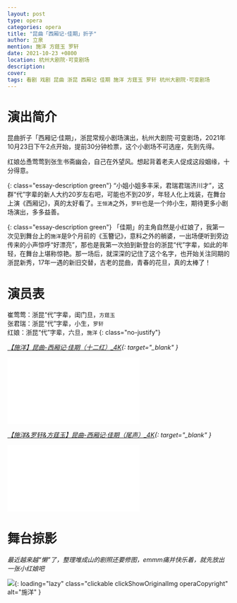 ```yaml
---
layout: post
type: opera
categories: opera
title: "昆曲「西厢记·佳期」折子"
author: 立泉
mention: 施洋 方莛玉 罗轩
date: 2021-10-23 +0800
location: 杭州大剧院·可变剧场
description: 
cover: 
tags: 看剧 戏剧 昆曲 浙昆 西厢记 佳期 施洋 方莛玉 罗轩 杭州大剧院·可变剧场
---
```


# 演出简介

昆曲折子「西厢记·佳期」，浙昆常规小剧场演出，杭州大剧院·可变剧场，2021年10月23日下午2点开始，提前30分钟检票，这个小剧场不可选座，先到先得。

红娘怂恿莺莺到张生书斋幽会，自己在外望风。想起背着老夫人促成这段姻缘，十分得意。

{: class="essay-description green"}
“小姐小姐多丰采，君瑞君瑞济川才”，这群“代”字辈的新人大约20岁左右吧，可能也不到20岁，年轻人化上戏装，在舞台上演《西厢记》，真的太好看了。`王恒涛`之外，`罗轩`也是一个帅小生，期待更多小剧场演出，多多益善。

{: class="essay-description green"}
「佳期」的主角自然是小红娘了，我第一次见到舞台上的`施洋`是9个月前的《玉簪记》，意料之外的艄婆，一出场便听到旁边传来的小声惊呼“好漂亮”，那也是我第一次拍到新登台的浙昆“代”字辈，如此的年轻，在舞台上堪称惊艳。那一场后，就深深的记住了这个名字，也开始关注同期的浙昆新秀，17年一遇的新旧交替，古老的昆曲，青春的花旦，真的太棒了！

# 演员表

崔莺莺：浙昆“代”字辈，闺门旦，`方莛玉`  
张君瑞：浙昆“代”字辈，小生，`罗轩`  
红娘：浙昆“代”字辈，六旦，`施洋`
{: class="no-justify"} 

*[【施洋】昆曲-西厢记·佳期（十二红）_4K](https://www.bilibili.com/video/BV1uf4y137jz){: target="_blank" }*

<div class="video-container">
<iframe loading="lazy" src="//player.bilibili.com/player.html?aid=378792297&bvid=BV1uf4y137jz&cid=430898459&page=1" scrolling="no" border="0" frameborder="no" framespacing="0" allowfullscreen="true"> </iframe>
</div>

*[【施洋&罗轩&方莛玉】昆曲-西厢记·佳期（尾声）_4K](https://www.bilibili.com/video/BV1eP4y1L7F5){: target="_blank" }*

<div class="video-container">
<iframe loading="lazy" src="//player.bilibili.com/player.html?aid=891338097&bvid=BV1eP4y1L7F5&cid=430140479&page=1" scrolling="no" border="0" frameborder="no" framespacing="0" allowfullscreen="true"> </iframe>
</div>

# 舞台掠影

*最近越来越“懒”了，整理堆成山的剧照还要修图，emmm痛并快乐着，就先放出一张小红娘吧*

![](https://apqx.oss-cn-hangzhou.aliyuncs.com/blog/opera_20211023/xixiangji_jiaqi/DSC07711_thumb.jpg){: loading="lazy" class="clickable clickShowOriginalImg operaCopyright" alt="施洋" }